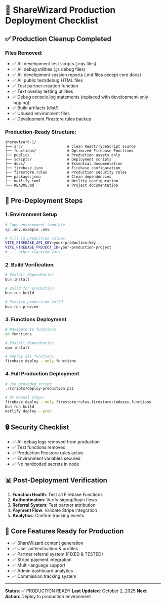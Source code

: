 # 🚀 ShareWizard Production Deployment Checklist

## ✅ Production Cleanup Completed

### **Files Removed:**
- ✅ All development test scripts (.mjs files)
- ✅ All debug utilities (.js debug files)  
- ✅ All development session reports (.md files except core docs)
- ✅ All public test/debug HTML files
- ✅ Test partner creation function
- ✅ Text overlay testing utilities
- ✅ Debug console.log statements (replaced with development-only logging)
- ✅ Build artifacts (dist/)
- ✅ Unused environment files
- ✅ Development Firestore rules backup

### **Production-Ready Structure:**
```
sharewizard-1/
├── src/                    # Clean React/TypeScript source
├── functions/              # Optimized Firebase Functions  
├── public/                 # Production assets only
├── scripts/                # Deployment scripts
├── docs/                   # Essential documentation
├── firebase.json           # Firebase configuration
├── firestore.rules         # Production security rules
├── package.json            # Clean dependencies
├── netlify.toml            # Netlify configuration
└── README.md               # Project documentation
```

## 🔧 Pre-Deployment Steps

### **1. Environment Setup**
```bash
# Copy environment template
cp .env.example .env

# Fill in production values:
VITE_FIREBASE_API_KEY=your-production-key
VITE_FIREBASE_PROJECT_ID=your-production-project
# ... other required vars
```

### **2. Build Verification**
```bash
# Install dependencies
bun install

# Build for production
bun run build

# Preview production build
bun run preview
```

### **3. Functions Deployment**
```bash
# Navigate to functions
cd functions

# Install dependencies  
npm install

# Deploy all functions
firebase deploy --only functions
```

### **4. Full Production Deployment**
```bash
# Use provided script
./scripts/deploy-production.ps1

# Or manual steps:
firebase deploy --only firestore:rules,firestore:indexes,functions
bun run build
netlify deploy --prod
```

## 🔒 Security Checklist

- ✅ All debug logs removed from production
- ✅ Test functions removed
- ✅ Production Firestore rules active
- ✅ Environment variables secured
- ✅ No hardcoded secrets in code

## 📊 Post-Deployment Verification

1. **Function Health**: Test all Firebase Functions
2. **Authentication**: Verify signup/login flows  
3. **Referral System**: Test partner attribution
4. **Payment Flow**: Validate Stripe integration
5. **Analytics**: Confirm tracking events

## 🎯 Core Features Ready for Production

- ✅ ShareWizard content generation
- ✅ User authentication & profiles
- ✅ Partner referral system (FIXED & TESTED)
- ✅ Stripe payment integration
- ✅ Multi-language support
- ✅ Admin dashboard analytics
- ✅ Commission tracking system

---

**Status**: ✅ PRODUCTION READY
**Last Updated**: October 2, 2025
**Next Action**: Deploy to production environment